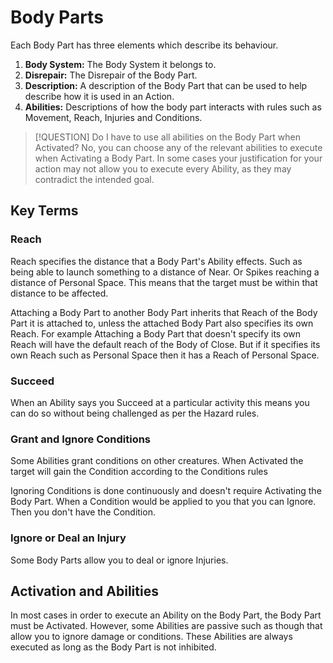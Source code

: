 # Body Parts

Each Body Part has three elements which describe its behaviour.

1. **Body System:** The Body System it belongs to.
2. **Disrepair:** The Disrepair of the Body Part.
3. **Description:** A description of the Body Part that can be used to help describe how it is used in an Action.
4. **Abilities:** Descriptions of how the body part interacts with rules such as Movement, Reach, Injuries and Conditions.

>[!QUESTION] Do I have to use all abilities on the Body Part when Activated?
> No, you can choose any of the relevant abilities to execute when Activating a Body Part. In some cases your justification for your action may not allow you to execute every Ability, as they may contradict the intended goal.

<!-- Good to have an infographic here -->

## Key Terms

### Reach

Reach specifies the distance that a Body Part's Ability effects. Such as being able to launch something to a distance of Near. Or Spikes reaching a distance of Personal Space. This means that the target must be within that distance to be affected.

Attaching a Body Part to another Body Part inherits that Reach of the Body Part it is attached to, unless the attached Body Part also specifies its own Reach. For example Attaching a Body Part that doesn't specify its own Reach will have the default reach of the Body of Close. But if it specifies its own Reach such as Personal Space then it has a Reach of Personal Space.

### Succeed

When an Ability says you Succeed at a particular activity this means you can do so without being challenged as per the Hazard rules.

### Grant and Ignore Conditions

Some Abilities grant conditions on other creatures. When Activated the target will gain the Condition according to the Conditions rules

Ignoring Conditions is done continuously and doesn't require Activating the Body Part. When a Condition would be applied to you that you can Ignore. Then you don't have the Condition.

### Ignore or Deal an Injury

Some Body Parts allow you to deal or ignore Injuries.

## Activation and Abilities

In most cases in order to execute an Ability on the Body Part, the Body Part must be Activated. However, some Abilities are passive such as though that allow you to ignore damage or conditions. These Abilities are always executed as long as the Body Part is not inhibited.

